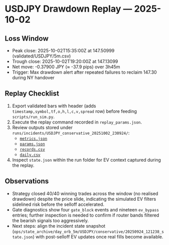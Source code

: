 # USDJPY Drawdown Replay — 2025-10-02

## Loss Window
- Peak close: 2025-10-02T15:35:00Z at 147.50999 (validated/USDJPY/5m.csv)
- Trough close: 2025-10-02T19:20:00Z at 147.13099
- Net move: -0.37900 JPY (≈ -37.9 pips) over 3h45m
- Trigger: Max drawdown alert after repeated failures to reclaim 147.30 during NY handover

## Replay Checklist
1. Export validated bars with header (adds `timestamp,symbol,tf,o,h,l,c,v,spread` row) before feeding `scripts/run_sim.py`.
2. Execute the replay command recorded in `replay_params.json`.
3. Review outputs stored under `runs/incidents/USDJPY_conservative_20251002_230924/`:
   - [`metrics.json`](../../../runs/incidents/USDJPY_conservative_20251002_230924/metrics.json)
   - [`params.json`](../../../runs/incidents/USDJPY_conservative_20251002_230924/params.json)
   - [`records.csv`](../../../runs/incidents/USDJPY_conservative_20251002_230924/records.csv)
   - [`daily.csv`](../../../runs/incidents/USDJPY_conservative_20251002_230924/daily.csv)
4. Inspect `state.json` within the run folder for EV context captured during the replay.

## Observations
- Strategy closed 40/40 winning trades across the window (no realised drawdown) despite the price slide, indicating the simulated EV filters sidelined risk before the selloff accelerated.
- Gate diagnostics show four `gate_block` events and nineteen `ev_bypass` entries; further inspection is needed to confirm if router bands filtered the bearish signals too aggressively.
- Next steps: align the incident state snapshot (`ops/state_archive/day_orb_5m/USDJPY/conservative/20250924_121238_state.json`) with post-selloff EV updates once real fills become available.
